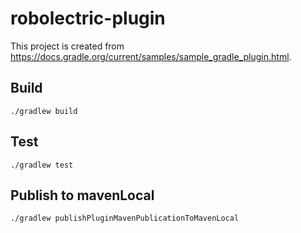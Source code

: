 # robolectric-plugin

This project is created from https://docs.gradle.org/current/samples/sample_gradle_plugin.html.

## Build

```
./gradlew build
```

## Test

```
./gradlew test
```

## Publish to mavenLocal

```
./gradlew publishPluginMavenPublicationToMavenLocal
```
